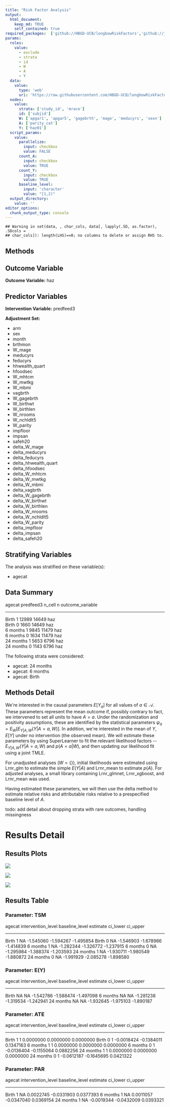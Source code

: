 ```yaml
---
title: "Risk Factor Analysis"
output: 
  html_document:
    keep_md: TRUE
    self_contained: true
required_packages:  ['github://HBGD-UCB/longbowRiskFactors','github://jeremyrcoyle/skimr@vector_types', 'github://tlverse/delayed']
params:
  roles:
    value:
      - exclude
      - strata
      - id
      - W
      - A
      - Y
  data: 
    value: 
      type: 'web'
      uri: 'https://raw.githubusercontent.com/HBGD-UCB/longbowRiskFactors/master/inst/sample_data/birthwt_data.rdata'
  nodes:
    value:
      strata: ['study_id', 'mrace']
      id: ['subjid']
      W: ['apgar1', 'apgar5', 'gagebrth', 'mage', 'meducyrs', 'sexn']
      A: ['parity_cat']
      Y: ['haz01']
  script_params:
    value:
      parallelize:
        input: checkbox
        value: FALSE
      count_A:
        input: checkbox
        value: TRUE
      count_Y:
        input: checkbox
        value: TRUE        
      baseline_level:
        input: 'character'
        value: "[1,2)"
  output_directory:
    value: ''
editor_options: 
  chunk_output_type: console
---
```







```
## Warning in set(data, , char_cols, data[, lapply(.SD, as.factor), .SDcols =
## char_cols]): length(LHS)==0; no columns to delete or assign RHS to.
```

## Methods
## Outcome Variable

**Outcome Variable:** haz

## Predictor Variables

**Intervention Variable:** predfeed3

**Adjustment Set:**

* arm
* sex
* month
* brthmon
* W_mage
* meducyrs
* feducyrs
* hhwealth_quart
* hfoodsec
* W_mhtcm
* W_mwtkg
* W_mbmi
* vagbrth
* W_gagebrth
* W_birthwt
* W_birthlen
* W_nrooms
* W_nchldlt5
* W_parity
* impfloor
* impsan
* safeh20
* delta_W_mage
* delta_meducyrs
* delta_feducyrs
* delta_hhwealth_quart
* delta_hfoodsec
* delta_W_mhtcm
* delta_W_mwtkg
* delta_W_mbmi
* delta_vagbrth
* delta_W_gagebrth
* delta_W_birthwt
* delta_W_birthlen
* delta_W_nrooms
* delta_W_nchldlt5
* delta_W_parity
* delta_impfloor
* delta_impsan
* delta_safeh20

## Stratifying Variables

The analysis was stratified on these variable(s):

* agecat

## Data Summary

agecat      predfeed3    n_cell       n  outcome_variable 
----------  ----------  -------  ------  -----------------
Birth       1             12989   14649  haz              
Birth       0              1660   14649  haz              
6 months    1              9845   11479  haz              
6 months    0              1634   11479  haz              
24 months   1              5653    6796  haz              
24 months   0              1143    6796  haz              


The following strata were considered:

* agecat: 24 months
* agecat: 6 months
* agecat: Birth



## Methods Detail

We're interested in the causal parameters $E[Y_a]$ for all values of $a \in \mathcal{A}$. These parameters represent the mean outcome if, possibly contrary to fact, we intervened to set all units to have $A=a$. Under the randomization and positivity assumptions, these are identified by the statistical parameters $\psi_a=E_W[E_{Y|A,W}(Y|A=a,W)]$.  In addition, we're interested in the mean of $Y$, $E[Y]$ under no intervention (the observed mean). We will estimate these parameters by using SuperLearner to fit the relevant likelihood factors -- $E_{Y|A,W}(Y|A=a,W)$ and $p(A=a|W)$, and then updating our likelihood fit using a joint TMLE.

For unadjusted analyses ($W=\{\}$), initial likelihoods were estimated using Lrnr_glm to estimate the simple $E(Y|A)$ and Lrnr_mean to estimate $p(A)$. For adjusted analyses, a small library containing Lrnr_glmnet, Lrnr_xgboost, and Lrnr_mean was used.

Having estimated these parameters, we will then use the delta method to estimate relative risks and attributable risks relative to a prespecified baseline level of $A$.

todo: add detail about dropping strata with rare outcomes, handling missingness







# Results Detail

## Results Plots
![](/tmp/4f443c35-87a9-4ed4-9464-48c1750d9f4d/7060f00f-805f-4409-b0b3-60361a5da690/REPORT_files/figure-html/plot_tsm-1.png)<!-- -->



![](/tmp/4f443c35-87a9-4ed4-9464-48c1750d9f4d/7060f00f-805f-4409-b0b3-60361a5da690/REPORT_files/figure-html/plot_ate-1.png)<!-- -->



![](/tmp/4f443c35-87a9-4ed4-9464-48c1750d9f4d/7060f00f-805f-4409-b0b3-60361a5da690/REPORT_files/figure-html/plot_par-1.png)<!-- -->

## Results Table

### Parameter: TSM


agecat      intervention_level   baseline_level     estimate    ci_lower    ci_upper
----------  -------------------  ---------------  ----------  ----------  ----------
Birth       1                    NA                -1.545060   -1.594267   -1.495854
Birth       0                    NA                -1.546903   -1.678966   -1.414839
6 months    1                    NA                -1.282344   -1.326772   -1.237915
6 months    0                    NA                -1.295984   -1.388374   -1.203593
24 months   1                    NA                -1.930711   -1.980549   -1.880872
24 months   0                    NA                -1.991929   -2.085278   -1.898580


### Parameter: E(Y)


agecat      intervention_level   baseline_level     estimate    ci_lower    ci_upper
----------  -------------------  ---------------  ----------  ----------  ----------
Birth       NA                   NA                -1.542786   -1.588474   -1.497098
6 months    NA                   NA                -1.281238   -1.319534   -1.242941
24 months   NA                   NA                -1.932645   -1.975103   -1.890187


### Parameter: ATE


agecat      intervention_level   baseline_level      estimate     ci_lower    ci_upper
----------  -------------------  ---------------  -----------  -----------  ----------
Birth       1                    1                  0.0000000    0.0000000   0.0000000
Birth       0                    1                 -0.0018424   -0.1384011   0.1347163
6 months    1                    1                  0.0000000    0.0000000   0.0000000
6 months    0                    1                 -0.0136404   -0.1155064   0.0882256
24 months   1                    1                  0.0000000    0.0000000   0.0000000
24 months   0                    1                 -0.0612187   -0.1645695   0.0421322


### Parameter: PAR


agecat      intervention_level   baseline_level      estimate     ci_lower    ci_upper
----------  -------------------  ---------------  -----------  -----------  ----------
Birth       1                    NA                 0.0022745   -0.0331903   0.0377393
6 months    1                    NA                 0.0011057   -0.0347040   0.0369154
24 months   1                    NA                -0.0019344   -0.0432009   0.0393321
